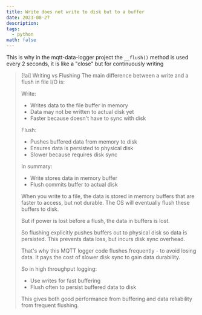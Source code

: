 ```yaml
---
title: Write does not write to disk but to a buffer
date: 2023-08-27
description: 
tags:
  - python
math: false
---
```



This is why in the mqtt-data-logger project the `__flush()` method is used every 2 seconds, it is like a "close" but for continuously writing

> [!ai] Writing vs Flushing
> The main difference between a write and a flush in file I/O is:
> 
> Write:
> - Writes data to the file buffer in memory
> - Data may not be written to actual disk yet
> - Faster because doesn't have to sync with disk
>
> Flush: 
> - Pushes buffered data from memory to disk
> - Ensures data is persisted to physical disk
> - Slower because requires disk sync
>
> In summary:
> - Write stores data in memory buffer
> - Flush commits buffer to actual disk
>
> When you write to a file, the data is stored in memory buffers that are faster to access, but not durable. The OS will eventually flush these buffers to disk.
> 
> But if power is lost before a flush, the data in buffers is lost. 
> 
> So flushing explicitly pushes buffers out to physical disk so data is persisted. This prevents data loss, but incurs disk sync overhead.
> 
> That's why this MQTT logger code flushes frequently - to avoid losing data. It pays the cost of slower disk sync to gain data durability.
> 
> So in high throughput logging:
> - Use writes for fast buffering 
> - Flush often to persist buffered data to disk
> 
> This gives both good performance from buffering and data reliability from frequent flushing.

